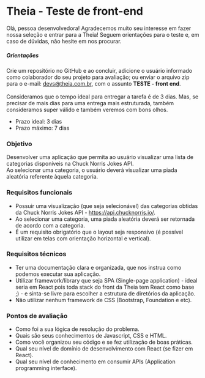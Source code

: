 # Theia - Teste de front-end

Olá, pessoa desenvolvedora! Agradecemos muito seu interesse em fazer nossa seleção e entrar para a Theia! Seguem orientações para o teste e, em caso de dúvidas, não hesite em nos procurar.

##### Orientações

Crie um repositório no GitHub e ao concluir, adicione o usuário informado como colaborador do seu projeto para avaliação; ou enviar o arquivo zip para o e-mail: devs@theia.com.br, com o assunto **TESTE - front end**.<br><br>
Consideramos que o tempo ideal para entregar a tarefa é de 3 dias. Mas, se precisar de mais dias para uma entrega mais estruturada, também consideramos super válido e também veremos com bons olhos.

- Prazo ideal: 3 dias
- Prazo máximo: 7 dias

### Objetivo

Desenvolver uma aplicação que permita ao usuário visualizar uma lista de categorias disponíveis na Chuck Norris Jokes API.<br>
Ao selecionar uma categoria, o usuário deverá visualizar uma piada aleatória referente àquela categoria.

### Requisitos funcionais

- Possuir uma visualização (que seja selecionável) das categorias obtidas da Chuck Norris Jokes API - https://api.chucknorris.io/.
- Ao selecionar uma categoria, uma piada aleatória deverá ser retornada de acordo com a categoria.
- É um requisito obrigatório que o layout seja responsivo (é possível utilizar em telas com orientação horizontal e vertical).

### Requisitos técnicos

- Ter uma documentação clara e organizada, que nos instrua como podemos executar sua aplicação.
- Utilizar framework/library que seja SPA (Single-page application) - ideal seria em React pois toda stack do front da Theia tem React como base ;) - e sinta-se livre para escolher a estrutura de diretórios da aplicação.
- Não utilizar nenhum framework de CSS (Bootstrap, Foundation e etc).

### Pontos de avaliação

- Como foi a sua lógica de resolução do problema.
- Quais são seus conhecimentos de Javascript, CSS e HTML.
- Como você organizou seu código e se fez utilização de boas práticas.
- Qual seu nível de domínio de desenvolvimento com React (se fizer em React).
- Qual seu nível de conhecimento em consumir APIs (Application programming interface).
